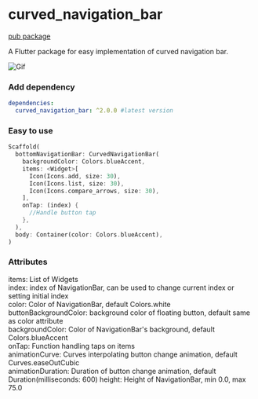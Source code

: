 # curved_navigation_bar
[pub package](https://pub.dartlang.org/packages/curved_navigation_bar)

A Flutter package for easy implementation of curved navigation bar. 

![Gif](https://github.com/rafalbednarczuk/curved_navigation_bar/blob/master/example.gif "Fancy Gif")

### Add dependency

```yaml
dependencies:
  curved_navigation_bar: ^2.0.0 #latest version
```

### Easy to use

```dart
Scaffold(
  bottomNavigationBar: CurvedNavigationBar(
    backgroundColor: Colors.blueAccent,
    items: <Widget>[
      Icon(Icons.add, size: 30),
      Icon(Icons.list, size: 30),
      Icon(Icons.compare_arrows, size: 30),
    ],
    onTap: (index) {
      //Handle button tap
    },
  ),
  body: Container(color: Colors.blueAccent),
)
```

### Attributes

items: List of Widgets  
index: index of NavigationBar, can be used to change current index or setting initial index  
color: Color of NavigationBar, default Colors.white  
buttonBackgroundColor: background color of floating button, default same as color attribute  
backgroundColor: Color of NavigationBar's background, default Colors.blueAccent  
onTap: Function handling taps on items  
animationCurve: Curves interpolating button change animation, default Curves.easeOutCubic  
animationDuration: Duration of button change animation, default Duration(milliseconds: 600)
height: Height of NavigationBar, min 0.0, max 75.0  
